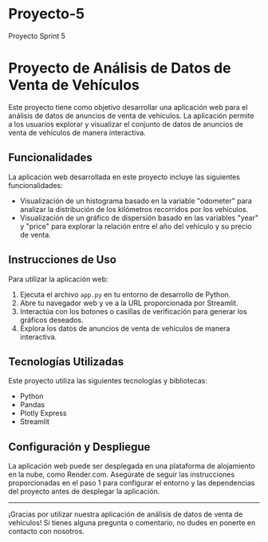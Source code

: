 # Proyecto-5
Proyecto Sprint 5

# Proyecto de Análisis de Datos de Venta de Vehículos

Este proyecto tiene como objetivo desarrollar una aplicación web para el análisis de datos de anuncios de venta de vehículos. La aplicación permite a los usuarios explorar y visualizar el conjunto de datos de anuncios de venta de vehículos de manera interactiva.

## Funcionalidades

La aplicación web desarrollada en este proyecto incluye las siguientes funcionalidades:

- Visualización de un histograma basado en la variable "odometer" para analizar la distribución de los kilómetros recorridos por los vehículos.
- Visualización de un gráfico de dispersión basado en las variables "year" y "price" para explorar la relación entre el año del vehículo y su precio de venta.

## Instrucciones de Uso

Para utilizar la aplicación web:

1. Ejecuta el archivo `app.py` en tu entorno de desarrollo de Python.
2. Abre tu navegador web y ve a la URL proporcionada por Streamlit.
3. Interactúa con los botones o casillas de verificación para generar los gráficos deseados.
4. Explora los datos de anuncios de venta de vehículos de manera interactiva.

## Tecnologías Utilizadas

Este proyecto utiliza las siguientes tecnologías y bibliotecas:

- Python
- Pandas
- Plotly Express
- Streamlit

## Configuración y Despliegue

La aplicación web puede ser desplegada en una plataforma de alojamiento en la nube, como Render.com. Asegúrate de seguir las instrucciones proporcionadas en el paso 1 para configurar el entorno y las dependencias del proyecto antes de desplegar la aplicación.

---

¡Gracias por utilizar nuestra aplicación de análisis de datos de venta de vehículos! Si tienes alguna pregunta o comentario, no dudes en ponerte en contacto con nosotros.
